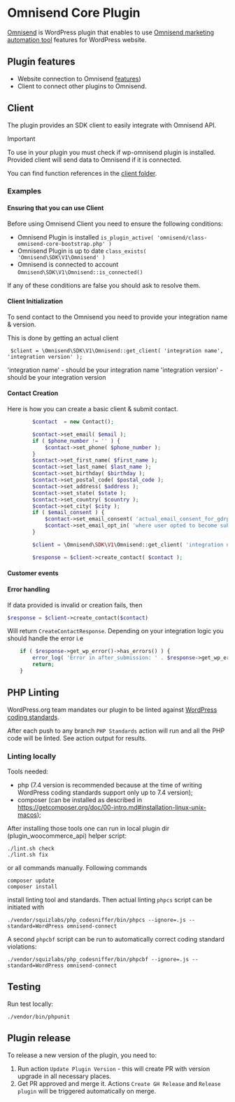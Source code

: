 # Omnisend Core Plugin

[Omnisend](https://wordpress.org/plugins/omnisend/) is WordPress plugin that enables to use [Omnisend marketing automation tool](https://www.omnisend.com/) features
for WordPress website.

## Plugin features

-   Website connection to Omnisend [features](https://www.omnisend.com/features/))
-   Client to connect other plugins to Omnisend.

## Client

The plugin provides an SDK client to easily integrate with Omnisend API.

> [!IMPORTANT]  
> To use in your plugin you must check if wp-omnisend plugin is installed.
> Provided client will send data to Omnisend if it is connected.

You can find function references in the [client folder](https://github.com/omnisend/wp-omnisend/tree/main/omnisend/includes/Public/V1).

### Examples

#### Ensuring that you can use Client

Before using Omnisend Client you need to ensure the following conditions:

-   Omnisend Plugin is installed `is_plugin_active( 'omnisend/class-omnisend-core-bootstrap.php' )`
-   Omnisend Plugin is up to date `class_exists( 'Omnisend\SDK\V1\Omnisend' )`
-   Omnisend is connected to account `Omnisend\SDK\V1\Omnisend::is_connected()`

If any of these conditions are false you should ask to resolve them.

#### Client Initialization

To send contact to the Omnisend you need to provide your integration name & version.

This is done by getting an actual client

` $client = \Omnisend\SDK\V1\Omnisend::get_client( 'integration name', 'integration version' );`

'integration name' - should be your integration name
'integration version' - should be your integration version

#### Contact Creation

Here is how you can create a basic client & submit contact.

```php
		$contact  = new Contact();

		$contact->set_email( $email );
		if ( $phone_number != '' ) {
			$contact->set_phone( $phone_number );
		}
		$contact->set_first_name( $first_name );
		$contact->set_last_name( $last_name );
		$contact->set_birthday( $birthday );
		$contact->set_postal_code( $postal_code );
		$contact->set_address( $address );
		$contact->set_state( $state );
		$contact->set_country( $country );
		$contact->set_city( $city );
		if ( $email_consent ) {
			$contact->set_email_consent( 'actual_email_consent_for_gdrp' );
			$contact->set_email_opt_in( 'where user opted to become subscriber' );
		}

        $client = \Omnisend\SDK\V1\Omnisend::get_client( 'integration name', 'integration version' );

        $response = $client->create_contact( $contact );
```
#### Customer events

#### Error handling

If data provided is invalid or creation fails, then

```php
$response = $client->create_contact($contact)
```

Will return `CreateContactResponse`. Depending on your integration logic you should handle the error i.e

```php
    if ( $response->get_wp_error()->has_errors() ) {
        error_log( 'Error in after_submission: ' . $response->get_wp_error()->get_error_message());
        return;
    }
```

## PHP Linting

WordPress.org team mandates our plugin to be linted
against [WordPress coding standards](https://github.com/WordPress/WordPress-Coding-Standards).

After each push to any branch `PHP Standards` action will run and all the PHP code will be linted. See action output for results.

### Linting locally

Tools needed:

-   php (7.4 version is recommended because at the time of writing WordPress coding standards support only up to 7.4 version);
-   composer (can be installed as described in https://getcomposer.org/doc/00-intro.md#installation-linux-unix-macos);

After installing those tools one can run in local plugin dir (plugin_woocommerce_api) helper script:

```shell
./lint.sh check
./lint.sh fix
```

or all commands manually. Following commands

```shell
composer update
composer install
```

install linting tool and standards. Then actual linting `phpcs` script can be initiated with

```shell
./vendor/squizlabs/php_codesniffer/bin/phpcs --ignore=.js --standard=WordPress omnisend-connect
```

A second `phpcbf` script can be run to automatically correct coding standard violations:

```shell
./vendor/squizlabs/php_codesniffer/bin/phpcbf --ignore=.js --standard=WordPress omnisend-connect
```

## Testing

Run test locally:

```shell
./vendor/bin/phpunit
```

## Plugin release

To release a new version of the plugin, you need to:

1. Run action `Update Plugin Version` - this will create PR with version upgrade in all necessary places.
2. Get PR approved and merge it. Actions `Create GH Release` and `Release plugin` will be triggered automatically on merge.
